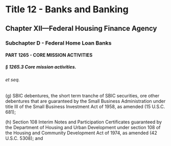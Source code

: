 
# Title 12 - Banks and Banking
## Chapter XII—Federal Housing Finance Agency
### Subchapter D - Federal Home Loan Banks
#### PART 1265 - CORE MISSION ACTIVITIES
##### § 1265.3 Core mission activities.
###### et seq.

(g) SBIC debentures, the short term tranche of SBIC securities, ore other debentures that are guaranteed by the Small Business Administration under title III of the Small Business Investment Act of 1958, as amended (15 U.S.C. 681);

(h) Section 108 Interim Notes and Participation Certificates guaranteed by the Department of Housing and Urban Development under section 108 of the Housing and Community Development Act of 1974, as amended (42 U.S.C. 5308); and
